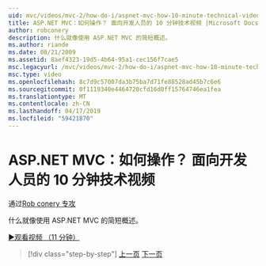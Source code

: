 ```yaml
---
uid: mvc/videos/mvc-2/how-do-i/aspnet-mvc-how-10-minute-technical-video-for-developers
title: ASP.NET MVC：如何操作？ 面向开发人员的 10 分钟技术视频 |Microsoft Docs
author: robconery
description: 什么就像使用 ASP.NET MVC 的简短概述。
ms.author: riande
ms.date: 08/21/2009
ms.assetid: 8aef4323-19d5-4b64-95a1-cec156f7cae5
msc.legacyurl: /mvc/videos/mvc-2/how-do-i/aspnet-mvc-how-10-minute-technical-video-for-developers
msc.type: video
ms.openlocfilehash: 8c7d9c57007da3b75ba7d71fe88528ad45b7c6e6
ms.sourcegitcommit: 0f1119340e4464720cfd16d0ff15764746ea1fea
ms.translationtype: MT
ms.contentlocale: zh-CN
ms.lasthandoff: 04/17/2019
ms.locfileid: "59421870"
---
```

# <a name="aspnet-mvc-how-10-minute-technical-video-for-developers"></a>ASP.NET MVC：如何操作？ 面向开发人员的 10 分钟技术视频

通过[Rob conery 专攻](https://github.com/robconery)

什么就像使用 ASP.NET MVC 的简短概述。

[&#9654;观看视频 （11 分钟）](https://channel9.msdn.com/Blogs/ASP-NET-Site-Videos/aspnet-mvc-how-10-minute-technical-video-for-developers)

> [!div class="step-by-step"]
> [上一页](why-aspnet-mvc-3-minute-overview-video-for-decision-makers.md)
> [下一页](how-do-i-return-json-formatted-data-for-an-ajax-call-in-an-aspnet-mvc-web-application.md)
